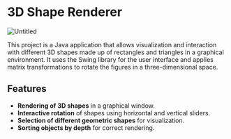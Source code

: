# 3D Shape Renderer
![Untitled](https://github.com/user-attachments/assets/4764bc93-a054-40da-b206-6f4f2646d901)

This project is a Java application that allows visualization and interaction with different 3D shapes made up of rectangles and triangles in a graphical environment. It uses the Swing library for the user interface and applies matrix transformations to rotate the figures in a three-dimensional space.

## Features

- **Rendering of 3D shapes** in a graphical window.  
- **Interactive rotation** of shapes using horizontal and vertical sliders.  
- **Selection of different geometric shapes** for visualization.  
- **Sorting objects by depth** for correct rendering.  
